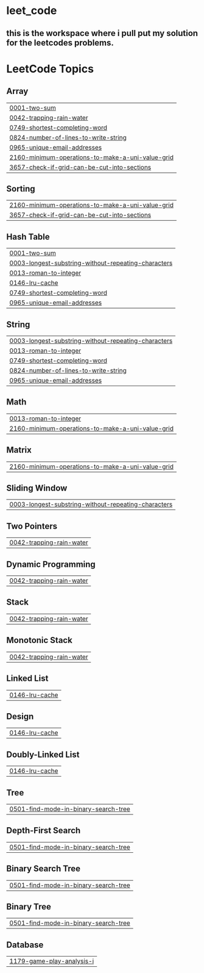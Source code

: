 # leet_code
## this is the workspace where i pull put my solution for the leetcodes problems.

<!---LeetCode Topics Start-->
# LeetCode Topics
## Array
|  |
| ------- |
| [0001-two-sum](https://github.com/princeamitlali/leet_code/tree/master/0001-two-sum) |
| [0042-trapping-rain-water](https://github.com/princeamitlali/leet_code/tree/master/0042-trapping-rain-water) |
| [0749-shortest-completing-word](https://github.com/princeamitlali/leet_code/tree/master/0749-shortest-completing-word) |
| [0824-number-of-lines-to-write-string](https://github.com/princeamitlali/leet_code/tree/master/0824-number-of-lines-to-write-string) |
| [0965-unique-email-addresses](https://github.com/princeamitlali/leet_code/tree/master/0965-unique-email-addresses) |
| [2160-minimum-operations-to-make-a-uni-value-grid](https://github.com/princeamitlali/leet_code/tree/master/2160-minimum-operations-to-make-a-uni-value-grid) |
| [3657-check-if-grid-can-be-cut-into-sections](https://github.com/princeamitlali/leet_code/tree/master/3657-check-if-grid-can-be-cut-into-sections) |
## Sorting
|  |
| ------- |
| [2160-minimum-operations-to-make-a-uni-value-grid](https://github.com/princeamitlali/leet_code/tree/master/2160-minimum-operations-to-make-a-uni-value-grid) |
| [3657-check-if-grid-can-be-cut-into-sections](https://github.com/princeamitlali/leet_code/tree/master/3657-check-if-grid-can-be-cut-into-sections) |
## Hash Table
|  |
| ------- |
| [0001-two-sum](https://github.com/princeamitlali/leet_code/tree/master/0001-two-sum) |
| [0003-longest-substring-without-repeating-characters](https://github.com/princeamitlali/leet_code/tree/master/0003-longest-substring-without-repeating-characters) |
| [0013-roman-to-integer](https://github.com/princeamitlali/leet_code/tree/master/0013-roman-to-integer) |
| [0146-lru-cache](https://github.com/princeamitlali/leet_code/tree/master/0146-lru-cache) |
| [0749-shortest-completing-word](https://github.com/princeamitlali/leet_code/tree/master/0749-shortest-completing-word) |
| [0965-unique-email-addresses](https://github.com/princeamitlali/leet_code/tree/master/0965-unique-email-addresses) |
## String
|  |
| ------- |
| [0003-longest-substring-without-repeating-characters](https://github.com/princeamitlali/leet_code/tree/master/0003-longest-substring-without-repeating-characters) |
| [0013-roman-to-integer](https://github.com/princeamitlali/leet_code/tree/master/0013-roman-to-integer) |
| [0749-shortest-completing-word](https://github.com/princeamitlali/leet_code/tree/master/0749-shortest-completing-word) |
| [0824-number-of-lines-to-write-string](https://github.com/princeamitlali/leet_code/tree/master/0824-number-of-lines-to-write-string) |
| [0965-unique-email-addresses](https://github.com/princeamitlali/leet_code/tree/master/0965-unique-email-addresses) |
## Math
|  |
| ------- |
| [0013-roman-to-integer](https://github.com/princeamitlali/leet_code/tree/master/0013-roman-to-integer) |
| [2160-minimum-operations-to-make-a-uni-value-grid](https://github.com/princeamitlali/leet_code/tree/master/2160-minimum-operations-to-make-a-uni-value-grid) |
## Matrix
|  |
| ------- |
| [2160-minimum-operations-to-make-a-uni-value-grid](https://github.com/princeamitlali/leet_code/tree/master/2160-minimum-operations-to-make-a-uni-value-grid) |
## Sliding Window
|  |
| ------- |
| [0003-longest-substring-without-repeating-characters](https://github.com/princeamitlali/leet_code/tree/master/0003-longest-substring-without-repeating-characters) |
## Two Pointers
|  |
| ------- |
| [0042-trapping-rain-water](https://github.com/princeamitlali/leet_code/tree/master/0042-trapping-rain-water) |
## Dynamic Programming
|  |
| ------- |
| [0042-trapping-rain-water](https://github.com/princeamitlali/leet_code/tree/master/0042-trapping-rain-water) |
## Stack
|  |
| ------- |
| [0042-trapping-rain-water](https://github.com/princeamitlali/leet_code/tree/master/0042-trapping-rain-water) |
## Monotonic Stack
|  |
| ------- |
| [0042-trapping-rain-water](https://github.com/princeamitlali/leet_code/tree/master/0042-trapping-rain-water) |
## Linked List
|  |
| ------- |
| [0146-lru-cache](https://github.com/princeamitlali/leet_code/tree/master/0146-lru-cache) |
## Design
|  |
| ------- |
| [0146-lru-cache](https://github.com/princeamitlali/leet_code/tree/master/0146-lru-cache) |
## Doubly-Linked List
|  |
| ------- |
| [0146-lru-cache](https://github.com/princeamitlali/leet_code/tree/master/0146-lru-cache) |
## Tree
|  |
| ------- |
| [0501-find-mode-in-binary-search-tree](https://github.com/princeamitlali/leet_code/tree/master/0501-find-mode-in-binary-search-tree) |
## Depth-First Search
|  |
| ------- |
| [0501-find-mode-in-binary-search-tree](https://github.com/princeamitlali/leet_code/tree/master/0501-find-mode-in-binary-search-tree) |
## Binary Search Tree
|  |
| ------- |
| [0501-find-mode-in-binary-search-tree](https://github.com/princeamitlali/leet_code/tree/master/0501-find-mode-in-binary-search-tree) |
## Binary Tree
|  |
| ------- |
| [0501-find-mode-in-binary-search-tree](https://github.com/princeamitlali/leet_code/tree/master/0501-find-mode-in-binary-search-tree) |
## Database
|  |
| ------- |
| [1179-game-play-analysis-i](https://github.com/princeamitlali/leet_code/tree/master/1179-game-play-analysis-i) |
<!---LeetCode Topics End-->